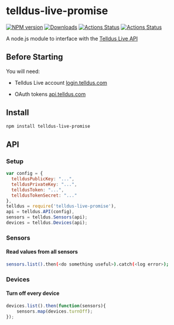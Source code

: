 # telldus-live-promise

[![NPM version][npm-image]][npm-url] [![Downloads][downloads-image]][npm-url] [![Actions Status](https://github.com/ashpool/telldus-live-promise/workflows/Node.js%20Package/badge.svg)](https://github.com/ashpool/telldus-live/actions) [![Actions Status](https://github.com/ashpool/telldus-live/workflows/Node%20CI/badge.svg)](https://github.com/ashpool/telldus-live/actions)

A node.js module to interface with the [Telldus Live API](http://api.telldus.com)

## Before Starting

You will need:

- Telldus Live account [login.telldus.com](https://login.telldus.com)

- OAuth tokens [api.telldus.com](http://api.telldus.com/keys/index)

## Install

```bash
npm install telldus-live-promise
```

## API

### Setup

```Javascript
var config = {
  telldusPublicKey: "...",
  telldusPrivateKey: "...",
  telldusToken: "...",
  telldusTokenSecret: "..."
},
telldus = require('telldus-live-promise'),
api = telldus.API(config),
sensors = telldus.Sensors(api);
devices = telldus.Devices(api);
```

### Sensors

#### Read values from all sensors

```bash
sensors.list().then(<do something useful>).catch(<log error>);
```

### Devices

#### Turn off every device

```Javascript
devices.list().then(function(sensors){
	sensors.map(devices.turnOff);
});
```

[npm-url]: https://npmjs.org/package/telldus-live-promise
[downloads-image]: http://img.shields.io/npm/dm/telldus-live-promise.svg
[npm-image]: http://img.shields.io/npm/v/telldus-live-promise.svg
[travis-url]: https://travis-ci.org/ashpool/telldus-live-promise
[travis-image]: http://img.shields.io/travis/ashpool/telldus-live-promise.svg
